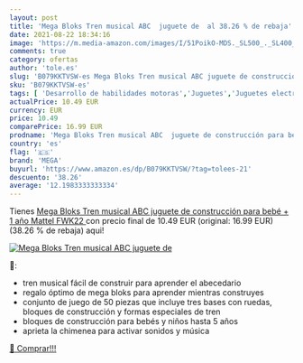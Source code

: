 ```yaml
---
layout: post
title: 'Mega Bloks Tren musical ABC  juguete de  al 38.26 % de rebaja'
date: 2021-08-22 18:34:16
image: 'https://m.media-amazon.com/images/I/51PoikO-MDS._SL500_._SL400_.jpg'
comments: true
category: ofertas
author: 'tole.es'
slug: 'B079KKTVSW-es Mega Bloks Tren musical ABC juguete de construcción para...'
sku: 'B079KKTVSW-es'
tags: [ 'Desarrollo de habilidades motoras','Juguetes','Juguetes electrónicos de desarrollo precoz','Juguetes para Bebés y primera infancia','Juguetes y juegos','bloks','mattel','mega', ]
actualPrice: 10.49 EUR
currency: EUR
price: 10.49
comparePrice: 16.99 EUR
prodname: 'Mega Bloks Tren musical ABC  juguete de construcción para bebé + 1 año  Mattel FWK22 '
country: 'es'
flag: '🇪🇸'
brand: 'MEGA'
buyurl: 'https://www.amazon.es/dp/B079KKTVSW/?tag=tolees-21'
descuento: '38.26'
average: '12.1983333333334'
---
```


Tienes [Mega Bloks Tren musical ABC  juguete de construcción para bebé + 1 año  Mattel FWK22 ](https://www.amazon.es/dp/B079KKTVSW/?tag=tolees-21) con precio final de  10.49 EUR (original: 16.99 EUR) (38.26 %  de rebaja) aqui!

[![Mega Bloks Tren musical ABC  juguete de ](https://m.media-amazon.com/images/I/51PoikO-MDS._SL500_._SL400_.jpg)](https://www.amazon.es/dp/B079KKTVSW/?tag=tolees-21)

🔎:

- tren musical fácil de construir para aprender el abecedario
- regalo óptimo de mega bloks para aprender mientras construyes
- conjunto de juego de 50 piezas que incluye tres bases con ruedas, bloques de construcción y formas especiales de tren
- bloques de construcción para bebés y niños hasta 5 años
- aprieta la chimenea para activar sonidos y música

[🛒 Comprar!!!](https://www.amazon.es/dp/B079KKTVSW/?tag=tolees-21)
